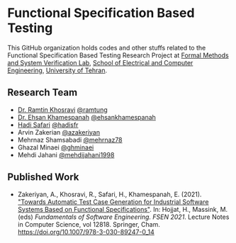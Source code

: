 Functional Specification Based Testing
===
This GitHub organization holds codes and other stuffs related to 
the Functional Specification Based Testing Research Project
at [Formal Methods and System Verification Lab](https://ece.ut.ac.ir/en/%D8%B1%D9%88%D8%B4-%D9%87%D8%A7%DB%8C-%D8%B5%D9%88%D8%B1%DB%8C-%D9%88-%D8%AF%D8%B1%D8%B3%D8%AA%DB%8C-%D8%B3%D9%86%D8%AC%DB%8C-%D8%B3%DB%8C%D8%B3%D8%AA%D9%85-%D9%87%D8%A7),
[School of Electrical and Computer Engineering](https://ece.ut.ac.ir/en), [University of Tehran](https://ut.ac.ir/en).

## Research Team

* [Dr. Ramtin Khosravi](https://ramtung.ir/) [@ramtung](https://github.com/ramtung)
* [Dr. Ehsan Khamespanah](http://www.ehsankhamespanah.ir/) [@ehsankhamespanah](https://github.com/ehsankhamespanah)
* [Hadi Safari](https://hadisafari.ir/) [@hadisfr](https://github.com/hadisfr)
* Arvin Zakerian [@azakeriyan](https://github.com/azakeriyan)
* Mehrnaz Shamsabadi [@mehrnaz78](https://github.com/mehrnaz78)
* Ghazal Minaei [@ghminaei](https://github.com/ghminaei)
* Mehdi Jahani [@mehdijahani1998](https://github.com/mehdijahani1998)

## Published Work

* Zakeriyan, A., Khosravi, R., Safari, H., Khamespanah, E. (2021). ["Towards Automatic Test Case Generation for Industrial Software Systems Based on Functional Specifications"](https://link.springer.com/chapter/10.1007/978-3-030-89247-0_14). In: Hojjat, H., Massink, M. (eds) _Fundamentals of Software Engineering. FSEN 2021_. Lecture Notes in Computer Science, vol 12818. Springer, Cham. https://doi.org/10.1007/978-3-030-89247-0_14
